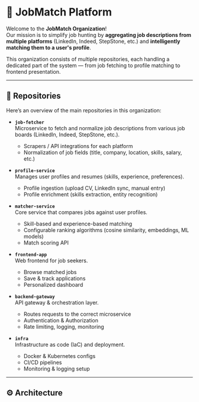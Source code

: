
# 🚀 JobMatch Platform

Welcome to the **JobMatch Organization**!  
Our mission is to simplify job hunting by **aggregating job descriptions from multiple platforms** (LinkedIn, Indeed, StepStone, etc.) and **intelligently matching them to a user's profile**.  

This organization consists of multiple repositories, each handling a dedicated part of the system — from job fetching to profile matching to frontend presentation.

---

## 📂 Repositories

Here’s an overview of the main repositories in this organization:

- **`job-fetcher`**  
  Microservice to fetch and normalize job descriptions from various job boards (LinkedIn, Indeed, StepStone, etc.).  
  - Scrapers / API integrations for each platform  
  - Normalization of job fields (title, company, location, skills, salary, etc.)  

- **`profile-service`**  
  Manages user profiles and resumes (skills, experience, preferences).  
  - Profile ingestion (upload CV, LinkedIn sync, manual entry)  
  - Profile enrichment (skills extraction, entity recognition)  

- **`matcher-service`**  
  Core service that compares jobs against user profiles.  
  - Skill-based and experience-based matching  
  - Configurable ranking algorithms (cosine similarity, embeddings, ML models)  
  - Match scoring API  

- **`frontend-app`**  
  Web frontend for job seekers.  
  - Browse matched jobs  
  - Save & track applications  
  - Personalized dashboard  

- **`backend-gateway`**  
  API gateway & orchestration layer.  
  - Routes requests to the correct microservice  
  - Authentication & Authorization  
  - Rate limiting, logging, monitoring  

- **`infra`**  
  Infrastructure as code (IaC) and deployment.  
  - Docker & Kubernetes configs  
  - CI/CD pipelines  
  - Monitoring & logging setup  

---

## ⚙️ Architecture

